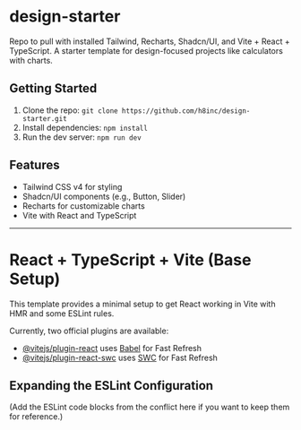 # design-starter

Repo to pull with installed Tailwind, Recharts, Shadcn/UI, and Vite + React + TypeScript. A starter template for design-focused projects like calculators with charts.

## Getting Started
1. Clone the repo: `git clone https://github.com/h8inc/design-starter.git`
2. Install dependencies: `npm install`
3. Run the dev server: `npm run dev`

## Features
- Tailwind CSS v4 for styling
- Shadcn/UI components (e.g., Button, Slider)
- Recharts for customizable charts
- Vite with React and TypeScript

---

# React + TypeScript + Vite (Base Setup)

This template provides a minimal setup to get React working in Vite with HMR and some ESLint rules.

Currently, two official plugins are available:

- [@vitejs/plugin-react](https://github.com/vitejs/vite-plugin-react/blob/main/packages/plugin-react) uses [Babel](https://babeljs.io/) for Fast Refresh
- [@vitejs/plugin-react-swc](https://github.com/vitejs/vite-plugin-react/blob/main/packages/plugin-react-swc) uses [SWC](https://swc.rs/) for Fast Refresh

## Expanding the ESLint Configuration
(Add the ESLint code blocks from the conflict here if you want to keep them for reference.)
